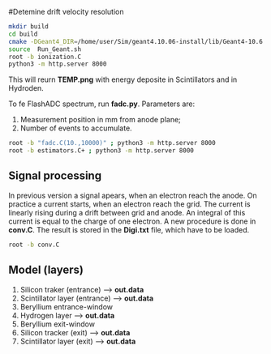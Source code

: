 #Detemine drift velocity resolution


```bash
mkdir build
cd build
cmake -DGeant4_DIR=/home/user/Sim/geant4.10.06-install/lib/Geant4-10.6.0/ ../POS/
source  Run_Geant.sh
root -b ionization.C
python3 -m http.server 8000
```
This will reurn **TEMP.png** with energy deposite in Scintillators and in Hydroden.

To fe FlashADC spectrum, run **fadc.py**. Parameters are:
  1. Measurement position in mm from anode plane;
  2. Number of events to accumulate.

```bash
root -b "fadc.C(10.,10000)" ; python3 -m http.server 8000
root -b estimators.C+ ; python3 -m http.server 8000
```

## Signal processing

In previous version a signal apears, when an electron reach the anode.
On practice a current starts, when an electron reach the grid.
The current is linearly rising during a drift between grid and anode.
An integral of this current is equal to the charge of one electron.
A new procedure is done in **conv.C**. The result is stored
in the **Digi.txt** file, which have to be loaded.

```bash
root -b conv.C
```


## Model (layers)

 1. Silicon traker (entrance) --> **out.data**
 2. Scintillator layer (entrance)  --> **out.data**
 3. Beryllium entrance-window
 4. Hydrogen layer --> **out.data**
 5. Beryllium exit-window
 6. Silicon tracker (exit)  --> **out.data**
 7. Scintillator layer (exit) --> **out.data**

